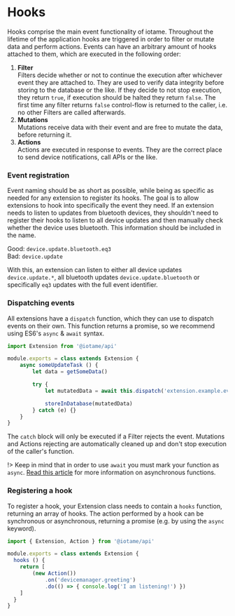 # Hooks
Hooks comprise the main event functionality of iotame. Throughout the lifetime of the application hooks are triggered in order to filter or mutate data and perform actions. Events can have an arbitrary amount of hooks attached to them, which are executed in the following order:

1. **Filter**  
  Filters decide whether or not to continue the execution after whichever event they are attached to. They are used to verify data integrity before storing to the database or the like. If they decide to not stop execution, they return `true`, if execution should be halted they return `false`. The first time any filter returns `false` control-flow is returned to the caller, i.e. no other Filters are called afterwards.
2. **Mutations**  
  Mutations receive data with their event and are free to mutate the data, before returning it.
3. **Actions**  
  Actions are executed in response to events. They are the correct place to send device notifications, call APIs or the like.

### Event registration
Event naming should be as short as possible, while being as specific as needed for any extension to register its hooks. The goal is to allow extensions to hook into specifically the event they need. If an extension needs to listen to updates from bluetooth devices, they shouldn't need to register their hooks to listen to all device updates and then manually check whether the device uses bluetooth. This information should be included in the name.

Good: `device.update.bluetooth.eq3`  
Bad: `device.update`

With this, an extension can listen to either all device updates `device.update.*`, all bluetooth updates `device.update.bluetooth` or specifically `eq3` updates with the full event identifier.

### Dispatching events
All extensions have a `dispatch` function, which they can use to dispatch events on their own. This function returns a promise, so we recommend using ES6's `async` & `await` syntax.

```js
import Extension from '@iotame/api'

module.exports = class extends Extension {
    async someUpdateTask () {
        let data = getSomeData()

        try {
            let mutatedData = await this.dispatch('extension.example.event', data)

            storeInDatabase(mutatedData)
        } catch (e) {}
    }
}
```

The `catch` block will only be executed if a Filter rejects the event. Mutations and Actions rejecting are automatically cleaned up and don't stop execution of the caller's function.

!> Keep in mind that in order to use `await` you must mark your function as `async`. [Read this article](https://ponyfoo.com/articles/understanding-javascript-async-await) for more information on asynchronous functions.

### Registering a hook
To register a hook, your Extension class needs to contain a `hooks` function, returning an array of hooks. The action performed by a hook can be synchronous or asynchronous, returning a promise (e.g. by using the `async` keyword).

```js
import { Extension, Action } from '@iotame/api'

module.exports = class extends Extension {
  hooks () {
    return [
        (new Action())
            .on('devicemanager.greeting')
            .do(() => { console.log('I am listening!') })
    ]
  }
}
```
